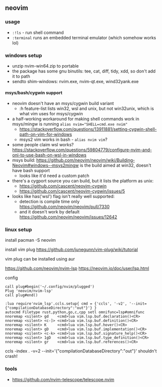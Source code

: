 ## neovim

### usage

- `:!ls` - run shell command
- `:terminal` runs an embedded terminal emulator (which somehow works lol)

### windows setup

- unzip nvim-win64.zip to portable
- the package has some gnu binutils: tee, cat, diff, tidy, xdd, so don't add it to path
- sendto shim-windows: nvim.exe, nvim-qt.exe, wind32yank.exe

#### msys/bash/cygwin support

- neovim doesn't have an msys/cygwin build variant
    - :h feature-list lists win32, wsl and unix, but not win32unix, which is what vim uses for msys/cygwin
- a half-working workaround for making shell commands work in msys/mingw is running `alias nvim="SHELL=cmd.exe nvim"`
    - <https://stackoverflow.com/questions/13911881/setting-cygwin-shell-path-on-vim-for-windows>
    - msys2 vim works in bash - `alias nvim vim`?
- some people claim wsl works? https://stackoverflow.com/questions/59804779/configure-nvim-and-oni-to-use-bash-on-wsl-in-windows
- msys build: https://github.com/neovim/neovim/wiki/Building-Neovim#windows--msys2mingw is the build aimed at win32, doesn't have bash support
    - looks like it'd need a custom patch
- there's a cygport source you can build, but it lists the platform as unix:
    - https://github.com/cascent/neovim-cygwin
    - https://github.com/cascent/neovim-cygwin/issues/5
- looks like has('wsl') flag isn't really well supported: 
    - detection is compile time only <https://github.com/neovim/neovim/pull/7330>
    - and it doesn't work by default   <https://github.com/neovim/neovim/issues/12642>

### linux setup

install pacman -S neovim
 
install vim plug https://github.com/junegunn/vim-plug/wiki/tutorial

vim plug can be installed using aur

https://github.com/neovim/nvim-lsp
https://neovim.io/doc/user/lsp.html



config
``` 
call plug#begin('~/.config/nvim/plugged')
Plug 'neovim/nvim-lsp'
call plug#end()

:lua require'nvim_lsp'.ccls.setup{ cmd = {'ccls', '-v2', '--init={"compilationDatabaseDirectory":"out"}'} }
autocmd Filetype rust,python,go,c,cpp setl omnifunc=lsp#omnifunc
nnoremap <silent> gd    <cmd>lua vim.lsp.buf.declaration()<CR>
nnoremap <silent> <c-]> <cmd>lua vim.lsp.buf.definition()<CR>
nnoremap <silent> K     <cmd>lua vim.lsp.buf.hover()<CR>
nnoremap <silent> gD    <cmd>lua vim.lsp.buf.implementation()<CR>
nnoremap <silent> <c-k> <cmd>lua vim.lsp.buf.signature_help()<CR>
nnoremap <silent> 1gD   <cmd>lua vim.lsp.buf.type_definition()<CR>
nnoremap <silent> gr    <cmd>lua vim.lsp.buf.references()<CR>
```

ccls -index . -v=2 --init='{"compilationDatabaseDirectory":"out"}' shouldn't crash!

### tools

- <https://github.com/nvim-telescope/telescope.nvim>